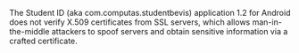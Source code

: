 The Student ID (aka com.computas.studentbevis) application 1.2 for Android does not verify X.509 certificates from SSL servers, which allows man-in-the-middle attackers to spoof servers and obtain sensitive information via a crafted certificate.